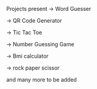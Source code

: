 
Projects present
-> Word Guesser

-> QR Code Generator

-> Tic Tac Toe

-> Number Guessing Game

-> Bmi calculator

-> rock paper scissor

and many more to be added
